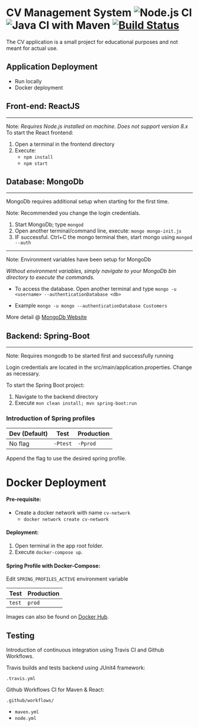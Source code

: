 CV Management System 
![Node.js CI](https://github.com/Tony308/qac-cv-management-system/workflows/Node.js%20CI/badge.svg) 
![Java CI with Maven](https://github.com/Tony308/qac-cv-management-system/workflows/Java%20CI%20with%20Maven/badge.svg)
[![Build Status](https://travis-ci.org/Tony308/qac-cv-management-system.svg?branch=developer)](https://travis-ci.org/Tony308/qac-cv-management-system)
====


The CV application is a small project for educational purposes and not meant for actual use.

## Application Deployment

-  Run locally
-  Docker deployment

## Front-end: ReactJS
_____

Note: _Requires Node.js installed on machine. Does not support version 8.x_
To start the React frontend:
  1. Open a terminal in the frontend directory
  2. Execute: 
      - `npm install`
      - `npm start`


## Database: MongoDb
----

MongoDb requires additional setup when starting for the first time. 

Note: Recommended you change the login credentials.

  1. Start MongoDb; type `mongod`
  2. Open another terminal/command line, execute: `mongo mongo-init.js`
  3. IF successful. Ctrl+C the mongo terminal then, start mongo using `mongod --auth`

---
Note: Environment variables have been setup for MongoDb

_Without environment variables, simply navigate to your MongoDb bin directory to execute the commands._
  
- To access the database. Open another terminal and type `mongo -u <username> --authenticationDatabase <db>`

- Example `mongo -u mongo --authenticationDatabase Customers`

More detail @ [MongoDb Website](https://docs.mongodb.com/manual/tutorial/install-mongodb-on-windows/#start-mdb-edition-from-the-command-interpreter)


## Backend: Spring-Boot
___

Note: Requires mongodb to be started first and successfully running

Login credentials are located in the src/main/application.properties. Change as necessary.

To start the Spring Boot project:
  1. Navigate to the backend directory
  2. Execute `mvn clean install; mvn spring-boot:run`

### Introduction of Spring profiles
| Dev (Default) | Test | Production |
| --- | --- | --- |
| No flag | `-Ptest` | `-Pprod` |

Append the flag to use the desired spring profile.

# Docker Deployment

#### Pre-requisite:
  - Create a docker network with name `cv-network`
    - `docker network create cv-network`

#### Deployment:
  1. Open terminal in the app root folder.
  2. Execute `docker-compose up`.

#### **Spring Profile with Docker-Compose:**

Edit `SPRING_PROFILES_ACTIVE` environment variable

| Test | Production |
| --- | --- |
| `test` | `prod` |

Images can also be found on [Docker Hub](https://hub.docker.com/u/tonyh308).

Testing
----

Introduction of continuous integration using Travis CI and Github Workflows.

Travis builds and tests backend using JUnit4 framework:

`.travis.yml`

Github Workflows CI for Maven & React:

`.github/workflows/`
- `maven.yml`
- `node.yml`
